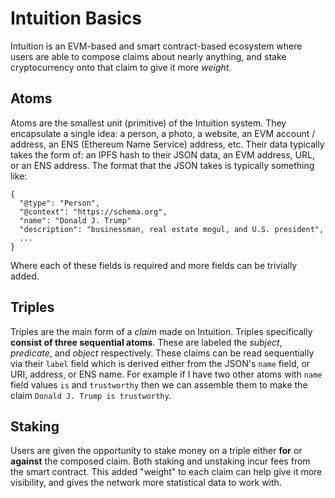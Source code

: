 # Intuition Basics

Intuition is an EVM-based and smart contract-based ecosystem where users are able to compose claims about nearly anything, and stake cryptocurrency onto that claim to give it more *weight*.

## Atoms

Atoms are the smallest unit (primitive) of the Intuition system. They encapsulate a single idea: a person, a photo, a website, an EVM account / address, an ENS (Ethereum Name Service) address, etc. Their data typically takes the form of: an IPFS hash to their JSON data, an EVM address, URL, or an ENS address. The format that the JSON takes is typically something like:

```
{
  "@type": "Person",
  "@context": "https://schema.org",
  "name": "Donald J. Trump"
  "description": "businessman, real estate mogul, and U.S. president",
  ...
}
```

Where each of these fields is required and more fields can be trivially added. 

## Triples

Triples are the main form of a *claim* made on Intuition. Triples specifically **consist of three sequential atoms**. These are labeled the *subject*, *predicate*, and *object* respectively. These claims can be read sequentially via their `label` field which is derived either from the JSON's `name` field, or URI, address, or ENS name. For example if I have two other atoms with `name` field values `is` and `trustworthy` then we can assemble them to make the claim `Donald J. Trump is trustworthy`.

## Staking

Users are given the opportunity to stake money on a triple either **for** or **against** the composed claim. Both staking and unstaking incur fees from the smart contract. This added "weight" to each claim can help give it more visibility, and gives the network more statistical data to work with.